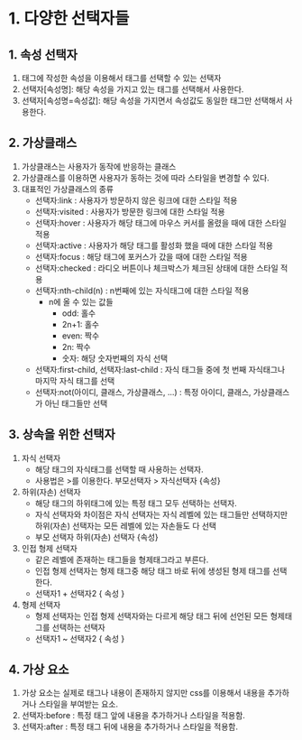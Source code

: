 # 1. 다양한 선택자들
## 1. 속성 선택자
1. 태그에 작성한 속성을 이용해서 태그를 선택할 수 있는 선택자
2. 선택자[속성명]: 해당 속성을 가지고 있는 태그를 선택해서 사용한다.
3. 선택자[속성명=속성값]: 해당 속성을 가지면서 속성값도 동일한 태그만 선택해서 사용한다.

## 2. 가상클래스
1. 가상클래스는 사용자가 동작에 반응하는 클래스
2. 가상클래스를 이용하면 사용자가 동하는 것에 따라 스타일을 변경할 수 있다.
3. 대표적인 가상클래스의 종류
    - 선택자:link : 사용자가 방문하지 않은 링크에 대한 스타일 적용
    - 선택자:visited : 사용자가 방문한 링크에 대한 스타일 적용
    - 선택자:hover : 사용자가 해당 태그에 마우스 커서를 올렸을 때에 대한 스타일 적용
    - 선택자:active : 사용자가 해당 태그를 활성화 했을 때에 대한 스타일 적용
    - 선택자:focus : 해당 태그에 포커스가 갔을 때에 대한 스타일 적용
    - 선택자:checked : 라디오 버튼이나 체크박스가 체크된 상태에 대한 스타일 적용
    - 선택자:nth-child(n) : n번째에 있는 자식태그에 대한 스타일 적용
        - n에 올 수 있는 값들
            - odd: 홀수
            - 2n+1: 홀수
            - even: 짝수
            - 2n: 짝수
            - 숫자: 해당 숫자번째의 자식 선택
    - 선택자:first-child, 선택자:last-child : 자식 태그들 중에 첫 번째 자식태그나 마지막 자식 태그를 선택
    - 선택자:not(아이디, 클래스, 가상클래스, ...) : 특정 아이디, 클래스, 가상클래스가 아닌 태그들만 선택 

## 3. 상속을 위한 선택자
1. 자식 선택자
    - 해당 태그의 자식태그를 선택할 때 사용하는 선택자.
    - 사용법은 >를 이용한다. 부모선택자 > 자식선택자 {속성} 
2. 하위(자손) 선택자
    - 해당 태그의 하위태그에 있는 특정 태그 모두 선택하는 선택자.
    - 자식 선택자와 차이점은 자식 선택자는 자식 레벨에 있는 태그들만 선택하지만 하위(자손) 선택자는 모든 레벨에 있는 자손들도 다 선택
    - 부모 선택자 하위(자손) 선택자 {속성}
3. 인접 형제 선택자
    - 같은 레벨에 존재하는 태그들을 형제태그라고 부른다.
    - 인접 형제 선택자는 형제 태그중 해당 태그 바로 뒤에 생성된 형제 태그를 선택한다.
    - 선택자1 + 선택자2 { 속성 }
4. 형제 선택자
    - 형제 선택자는 인접 형제 선택자와는 다르게 해당 태그 뒤에 선언된 모든 형제태그를 선택하는 선택자
    - 선택자1 ~ 선택자2 { 속성 }

## 4. 가상 요소
1. 가상 요소는 실제로 태그나 내용이 존재하지 않지만 css를 이용해서 내용을 추가하거나 스타일을 부여받는 요소.
2. 선택자:before : 특정 태그 앞에 내용을 추가하거나 스타일을 적용함.
3. 선택자:after : 특정 태그 뒤에 내용을 추가하거나 스타일을 적용함.